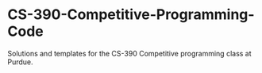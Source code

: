 # CS-390-Competitive-Programming-Code

Solutions and templates for the CS-390 Competitive programming class at Purdue. 
